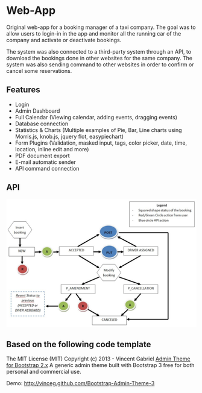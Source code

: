 # Web-App

Original web-app for a booking manager of a taxi company. The goal was to allow users to login-in in the app and monitor all the running car of the company and activate or deactivate bookings. 

The system was also connected to a third-party system through an API, to download the bookings done in other websites for the same company. The system was also sending command to other websites in order to confirm or cancel some reservations.

## Features

- Login
- Admin Dashboard
- Full Calendar (Viewing calendar, adding events, dragging events)
- Database connection
- Statistics & Charts (Multiple examples of Pie, Bar, Line charts using Morris.js, knob.js, jquery flot, easypiechart)
- Form Plugins (Validation, masked input, tags, color picker, date, time, location, inline edit and more)
- PDF document export
- E-mail automatic sender
- API command connection

## API
![Alt text](/git-docs/API_flow.JPG )

Based on the following code template
---------------
The MIT License (MIT)
Copyright (c) 2013 - Vincent Gabriel
<a href='https://github.com/VinceG/Bootstrap-Admin-Theme' target="_blank">Admin Theme for Bootstrap 2.x</a>
A generic admin theme built with Bootstrap 3 free for both personal and commercial use.

Demo: http://vinceg.github.com/Bootstrap-Admin-Theme-3
